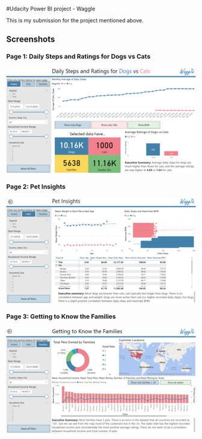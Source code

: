 #Udacity Power BI project - Waggle

This is my submission for the project mentioned above.

## Screenshots

### Page 1: Daily Steps and Ratings for Dogs vs Cats

![home](1-home.PNG)

### Page 2: Pet Insights

![pets](2-pets.PNG)

### Page 3: Getting to Know the Families

![families](3-families.PNG)
